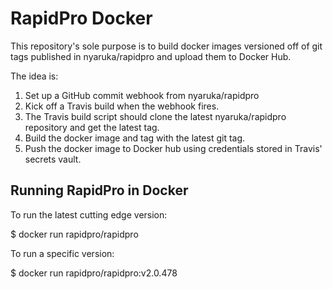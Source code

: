 RapidPro Docker
===============

This repository's sole purpose is to build docker images versioned off of
git tags published in nyaruka/rapidpro and upload them to Docker Hub.

The idea is:

  1. Set up a GitHub commit webhook from nyaruka/rapidpro
  2. Kick off a Travis build when the webhook fires.
  3. The Travis build script should clone the latest nyaruka/rapidpro
     repository and get the latest tag.
  4. Build the docker image and tag with the latest git tag.
  5. Push the docker image to Docker hub using credentials stored in
     Travis' secrets vault.

Running RapidPro in Docker
--------------------------

To run the latest cutting edge version:

  $ docker run rapidpro/rapidpro

To run a specific version:

  $ docker run rapidpro/rapidpro:v2.0.478
